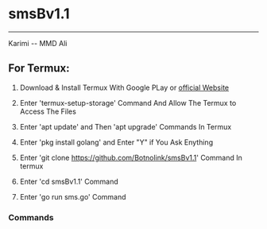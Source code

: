 # smsBv1.1
_________________
Karimi
-- MMD Ali

## For Termux:
  1. Download & Install Termux With Google PLay or [official Website]([url](https://termux.dev))

  3. Enter 'termux-setup-storage' Command And Allow The Termux to Access The Files
  4. Enter 'apt update' and Then 'apt upgrade' Commands In Termux
  5. Enter 'pkg install golang' and Enter "Y" if You Ask Enything
  6. Enter 'git clone https://github.com/Botnolink/smsBv1.1' Command In termux
  7. Enter 'cd smsBv1.1' Command
  8. Enter 'go run sms.go' Command

### Commands

  
